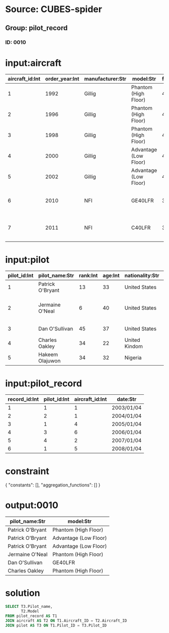 # Source: CUBES-spider
## Group: pilot_record
### ID: 0010

# input:aircraft

| aircraft_id:Int | order_year:Int | manufacturer:Str | model:Str | fleet_series:Str | powertrain:Str | fuel_propulsion:Str |
|---|---|---|---|---|---|---|
| 1 | 1992 | Gillig | Phantom (High Floor) | 444-464 (21) | DD S50EGR Allison WB-400R | Diesel |
| 2 | 1996 | Gillig | Phantom (High Floor) | 465-467 (3) | DD S50 Allison WB-400R | Diesel |
| 3 | 1998 | Gillig | Phantom (High Floor) | 468-473 (6) | DD S50 Allison WB-400R | Diesel |
| 4 | 2000 | Gillig | Advantage (Low Floor) | 474-481 (8) | Cummins ISC Allison WB-400R | Diesel |
| 5 | 2002 | Gillig | Advantage (Low Floor) | 482-492 (11) | Cummins ISL Allison WB-400R | Diesel |
| 6 | 2010 | NFI | GE40LFR | 300-309 (10) | Ford Triton V10 ISE-Thundervolt TB40-HG | Hybrid |
| 7 | 2011 | NFI | C40LFR | 310-329 (20) | Cummins Westport ISL-G Allison WB-400R | CNG |

# input:pilot

| pilot_id:Int | pilot_name:Str | rank:Int | age:Int | nationality:Str | position:Str | join_year:Int | team:Str |
|---|---|---|---|---|---|---|---|
| 1 | Patrick O'Bryant | 13 | 33 | United States | Center Team | 2009 | Bradley |
| 2 | Jermaine O'Neal | 6 | 40 | United States | Forward-Center Team | 2008 | Eau Claire High School |
| 3 | Dan O'Sullivan | 45 | 37 | United States | Center Team | 1999 | Fordham |
| 4 | Charles Oakley | 34 | 22 | United Kindom | Forward Team | 2001 | Virginia Union |
| 5 | Hakeem Olajuwon | 34 | 32 | Nigeria | Center Team | 2010 | Houston |

# input:pilot_record

| record_id:Int | pilot_id:Int | aircraft_id:Int | date:Str |
|---|---|---|---|
| 1 | 1 | 1 | 2003/01/04 |
| 2 | 2 | 1 | 2004/01/04 |
| 3 | 1 | 4 | 2005/01/04 |
| 4 | 3 | 6 | 2006/01/04 |
| 5 | 4 | 2 | 2007/01/04 |
| 6 | 1 | 5 | 2008/01/04 |

# constraint

{
  "constants": [],
  "aggregation_functions": []
}

# output:0010

| pilot_name:Str | model:Str |
|---|---|
| Patrick O'Bryant | Phantom (High Floor) |
| Patrick O'Bryant | Advantage (Low Floor) |
| Patrick O'Bryant | Advantage (Low Floor) |
| Jermaine O'Neal | Phantom (High Floor) |
| Dan O'Sullivan | GE40LFR |
| Charles Oakley | Phantom (High Floor) |

# solution

```sql
SELECT T3.Pilot_name,
       T2.Model
FROM pilot_record AS T1
JOIN aircraft AS T2 ON T1.Aircraft_ID = T2.Aircraft_ID
JOIN pilot AS T3 ON T1.Pilot_ID = T3.Pilot_ID
```
